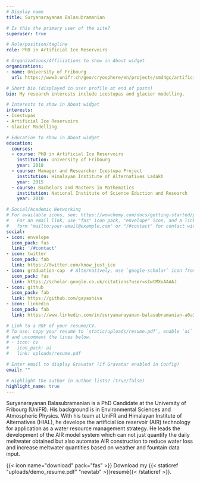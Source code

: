 ```yaml
---
# Display name
title: Suryanarayanan Balasubramanian

# Is this the primary user of the site?
superuser: true

# Role/position/tagline
role: PhD in Artificial Ice Reservoirs

# Organizations/Affiliations to show in About widget
organizations:
- name: University of Fribourg
  url: https://www3.unifr.ch/geo/cryosphere/en/projects/smd4gc/artificial-ice-reservoirs.html

# Short bio (displayed in user profile at end of posts)
bio: My research interests include icestupas and glacier modelling.

# Interests to show in About widget
interests:
- Icestupas
- Artificial Ice Reservoirs
- Glacier Modelling

# Education to show in About widget
education:
  courses:
  - course: PhD in Artificial Ice Reservoirs
    institution: University of Fribourg
    year: 2018
  - course: Manager and Researcher Icestupa Project
    institution: Himalayan Institute of Alternatives Ladakh
    year: 2015
  - course: Bachelors and Masters in Mathematics
    institution: National Institute of Science Eduction and Research
    year: 2010

# Social/Academic Networking
# For available icons, see: https://wowchemy.com/docs/getting-started/page-builder/#icons
#   For an email link, use "fas" icon pack, "envelope" icon, and a link in the
#   form "mailto:your-email@example.com" or "/#contact" for contact widget.
social:
- icon: envelope
  icon_pack: fas
  link: '/#contact'
- icon: twitter
  icon_pack: fab
  link: https://twitter.com/know_just_ice
- icon: graduation-cap  # Alternatively, use `google-scholar` icon from `ai` icon pack
  icon_pack: fas
  link: https://scholar.google.co.uk/citations?user=sIwtMXoAAAAJ
- icon: github
  icon_pack: fab
  link: https://github.com/gayashiva
- icon: linkedin
  icon_pack: fab
  link: https://www.linkedin.com/in/suryanarayanan-balasubramanian-a0a309a3/

# Link to a PDF of your resume/CV.
# To use: copy your resume to `static/uploads/resume.pdf`, enable `ai` icons in `params.toml`, 
# and uncomment the lines below.
# - icon: cv
#   icon_pack: ai
#   link: uploads/resume.pdf

# Enter email to display Gravatar (if Gravatar enabled in Config)
email: ""

# Highlight the author in author lists? (true/false)
highlight_name: true
---
```


Suryanarayanan Balasubramanian is a PhD Candidate at the University of Fribourg (UniFR). His background is in Environmental Sciences and Atmospheric Physics. With his team at UniFR and Himalayan Institute of Alternatives (HIAL), he develops the artificial ice reservoir (AIR) technology for application as a water resource management strategy. He leads the development of the AIR model system which can not just quantify the daily meltwater obtained but also automate AIR construction to reduce water loss and increase meltwater quantities based on weather and fountain data input.

{{< icon name="download" pack="fas" >}} Download my {{< staticref "uploads/demo_resume.pdf" "newtab" >}}resumé{{< /staticref >}}.
